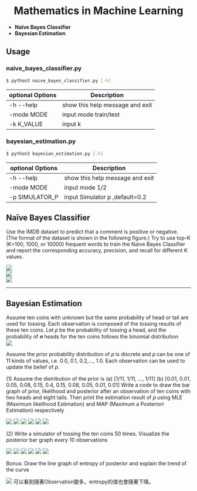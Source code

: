 # <center> Mathematics in Machine Learning </center>
* __Naïve Bayes Classifier__
* __Bayesian Estimation__

## Usage

### naive_bayes_classifier.py
```sh
$ python3 naive_bayes_classifier.py [-h] 
```

| optional Options | Description |
| ---              | --- |
| -h --help       | show this help message and exit |
|  -mode MODE  | input mode train/test |
|  -k K_VALUE  | input k |


### bayesian_estimation.py
```sh
$ python3 bayesian_estimation.py [-h] 
```
| optional Options | Description |
| ---              | --- |
| -h --help       | show this help message and exit |
|  -mode MODE    | input mode 1/2 |
|  -p SIMULATOR_P | input Simulator p ,default=0.2 |

## Naïve Bayes Classifier
Use the IMDB dataset to predict that a comment is positive or negative. (The format of the dataset is shown in the following figure.) Try to use top-K (K=100, 1000, or 10000) frequent words to train the Naive Bayes Classifier and report the corresponding accuracy, precision, and recall for different K values.

![](https://i.imgur.com/Er98zxT.png) </br>
![](https://i.imgur.com/yji0MX4.png) </br>
![](https://i.imgur.com/DWuAfL2.png) </br>

---

## Bayesian Estimation
Assume ten coins with unknown but the same probability of head or tail are used for tossing. Each observation is composed of the tossing results of these ten coins. Let 𝑝 be the probability of tossing a head, and the probability of 𝒏 heads for the ten coins follows the binomial distribution</br>
![](https://i.imgur.com/BEyTvCH.png)

Assume the prior probability distribution of 𝑝 is discrete and 𝑝 can be one of 11 kinds of values, i.e. 0.0, 0.1, 0.2,..., 1.0. Each observation can be used to update the belief of 𝑝.

(1) Assume the distribution of the prior is
(a) [1/11, 1/11, ..., 1/11] 
(b) [0.01, 0.01, 0.05, 0.08, 0.15, 0.4, 0.15, 0.08, 0.05, 0.01, 0.01]
Write a code to draw the bar graph of prior, likelihood and posterior after an observation of ten coins with two heads and eight tails. Then print the estimation result of 𝑝 using MLE (Maximum likelihood Estimation) and MAP (Maximum a Posteriori Estimation) respectively

![](https://i.imgur.com/m3dpiIs.png)
![](https://i.imgur.com/9T7x9kB.png)
![](https://i.imgur.com/4kwotcG.png)
![](https://i.imgur.com/QTgo4jX.png)
![](https://i.imgur.com/dt6AJg5.png)
![](https://i.imgur.com/NvRM9GE.png)

(2) Write a simulator of tossing the ten coins 50 times. Visualize the posterior bar graph every 10 observations
 
![](https://i.imgur.com/JEaHbBH.png)
![](https://i.imgur.com/CCQuQOd.png)
![](https://i.imgur.com/RFH57mk.png)
![](https://i.imgur.com/M9dIndR.png)
![](https://i.imgur.com/QV4gjb4.png)
![](https://i.imgur.com/u51AFza.png)

Bonus: Draw the line graph of entropy of posterior and explain the trend of the curve

 ![](https://i.imgur.com/aqcqwNN.png)
可以看到隨著Observation變多，entropy的值也會隨著下降。


